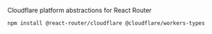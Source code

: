 Cloudflare platform abstractions for React Router

```bash
npm install @react-router/cloudflare @cloudflare/workers-types
```
